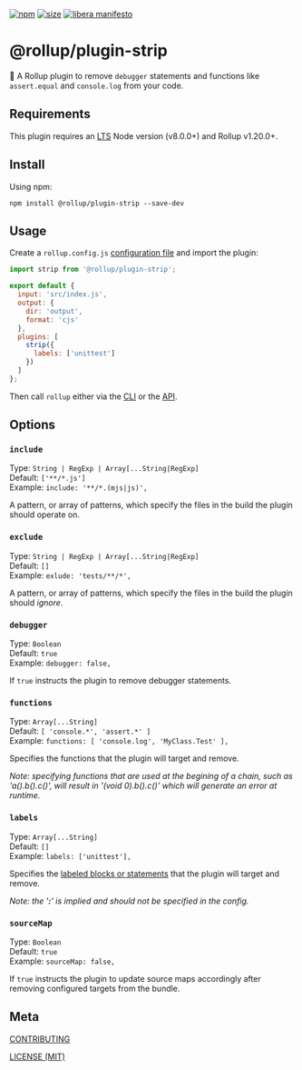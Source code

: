 [npm]: https://img.shields.io/npm/v/@rollup/plugin-strip
[npm-url]: https://www.npmjs.com/package/@rollup/plugin-strip
[size]: https://packagephobia.now.sh/badge?p=@rollup/plugin-strip
[size-url]: https://packagephobia.now.sh/result?p=@rollup/plugin-strip

[![npm][npm]][npm-url]
[![size][size]][size-url]
[![libera manifesto](https://img.shields.io/badge/libera-manifesto-lightgrey.svg)](https://liberamanifesto.com)

# @rollup/plugin-strip

🍣 A Rollup plugin to remove `debugger` statements and functions like `assert.equal` and `console.log` from your code.

## Requirements

This plugin requires an [LTS](https://github.com/nodejs/Release) Node version (v8.0.0+) and Rollup v1.20.0+.

## Install

Using npm:

```console
npm install @rollup/plugin-strip --save-dev
```

## Usage

Create a `rollup.config.js` [configuration file](https://www.rollupjs.org/guide/en/#configuration-files) and import the plugin:

```js
import strip from '@rollup/plugin-strip';

export default {
  input: 'src/index.js',
  output: {
    dir: 'output',
    format: 'cjs'
  },
  plugins: [
    strip({
      labels: ['unittest']
    })
  ]
};
```

Then call `rollup` either via the [CLI](https://www.rollupjs.org/guide/en/#command-line-reference) or the [API](https://www.rollupjs.org/guide/en/#javascript-api).

## Options

### `include`

Type: `String | RegExp | Array[...String|RegExp]`<br>
Default: `['**/*.js']`<br>
Example: `include: '**/*.(mjs|js)',`<br>

A pattern, or array of patterns, which specify the files in the build the plugin should operate on.

### `exclude`

Type: `String | RegExp | Array[...String|RegExp]`<br>
Default: `[]`<br>
Example: `exlude: 'tests/**/*',`<br>

A pattern, or array of patterns, which specify the files in the build the plugin should _ignore_.

### `debugger`

Type: `Boolean`<br>
Default: `true`<br>
Example: `debugger: false,`<br>

If `true` instructs the plugin to remove debugger statements.

### `functions`

Type: `Array[...String]`<br>
Default: `[ 'console.*', 'assert.*' ]`<br>
Example: `functions: [ 'console.log', 'MyClass.Test' ],`<br>

Specifies the functions that the plugin will target and remove.

_Note: specifying functions that are used at the begining of a chain, such as 'a().b().c()', will result in '(void 0).b().c()' which will generate an error at runtime._

### `labels`

Type: `Array[...String]`<br>
Default: `[]`<br>
Example: `labels: ['unittest'],`<br>

Specifies the [labeled blocks or statements](https://developer.mozilla.org/en-US/docs/Web/JavaScript/Reference/Statements/label) that the plugin will target and remove.

_Note: the '**:**' is implied and should not be specified in the config._

### `sourceMap`

Type: `Boolean`<br>
Default: `true`<br>
Example: `sourceMap: false,`<br>

If `true` instructs the plugin to update source maps accordingly after removing configured targets from the bundle.

## Meta

[CONTRIBUTING](/.github/CONTRIBUTING.md)

[LICENSE (MIT)](/LICENSE)
